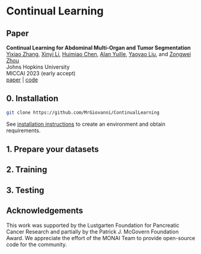 # Continual Learning

## Paper

<b>Continual Learning for Abdominal Multi-Organ and Tumor Segmentation</b> <br/>
[Yixiao Zhang](https://scholar.google.com/citations?user=lU3wroMAAAAJ), [Xinyi Li](https://www.linkedin.com/in/lixinyi808/), [Huimiao Chen](https://scholar.google.com/citations?hl=en&user=o-F4kBgAAAAJ), [Alan Yuille](https://www.cs.jhu.edu/~ayuille/), [Yaoyao Liu](https://www.cs.jhu.edu/~yyliu/), and [Zongwei Zhou](https://www.zongweiz.com/) <br/>
Johns Hopkins University  <br/>
MICCAI 2023 (early accept) <br/>
[paper](https://arxiv.org/pdf/2306.00988.pdf) | [code](https://github.com/MrGiovanni/ContinualLearning)

## 0. Installation

```bash
git clone https://github.com/MrGiovanni/ContinualLearning
```
See [installation instructions](document/INSTALL.md) to create an environment and obtain requirements.

## 1. Prepare your datasets


## 2. Training


## 3. Testing

## Acknowledgements
This work was supported by the Lustgarten Foundation for Pancreatic Cancer Research and partially by the Patrick J. McGovern Foundation Award. We appreciate the effort of the MONAI Team to provide open-source code for the community.
